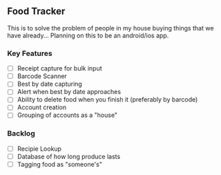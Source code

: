 ## Food Tracker
This is to solve the problem of people in my house buying things that we have already...
Planning on this to be an android/ios app.


### Key Features
- [ ] Receipt capture for bulk input
- [ ] Barcode Scanner
- [ ] Best by date capturing
- [ ] Alert when best by date approaches
- [ ] Ability to delete food when you finish it (preferably by barcode)
- [ ] Account creation
- [ ] Grouping of accounts as a "house"

### Backlog
- [ ] Recipie Lookup
- [ ] Database of how long produce lasts
- [ ] Tagging food as "someone's"
